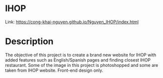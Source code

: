 # IHOP
Link: https://cong-khai-nguyen.github.io/Nguyen_IHOP/index.html

# Description
The objective of this project is to create a brand new website for IHOP with added features such as English/Spanish pages and finding closest IHOP restaurant. Some of the image in this project is photoshopped and some are taken from IHOP website. Front-end design only.



